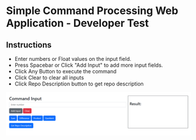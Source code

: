 # Simple Command Processing Web Application - Developer Test
## Instructions
  - Enter numbers or Float values on the input field.
  - Press Spacebar or Click "Add Input" to add more input fields.
  - Click Any Button to execute the command
  - Click Clear to clear all inputs
  - Click Repo Description button to get repo description

![Alt text](/screenshot.png?raw=true "Optional Title")